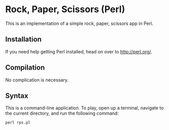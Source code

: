 # Rock, Paper, Scissors (Perl)

This is an implementation of a simple rock, paper, scissors app in Perl.

## Installation

If you need help getting Perl installed, head on over to http://perl.org/.

## Compilation

No complication is necessary.

## Syntax

This is a command-line application. To play, open up a terminal, navigate to
the current directory, and run the following command:

```
perl rps.pl
```
